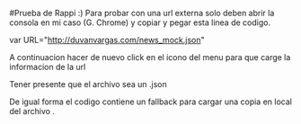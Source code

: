 #Prueba de Rappi :)
Para probar con una url externa solo deben abrir la consola en mi caso (G. Chrome) y copiar y pegar esta linea de codigo.

var URL="http://duvanvargas.com/news_mock.json"

A continuacion hacer de nuevo click en el icono del menu para que carge la informacion de la url

Tener presente que el archivo sea un .json 

De igual forma el codigo contiene un fallback para cargar una copia en local del archivo .



